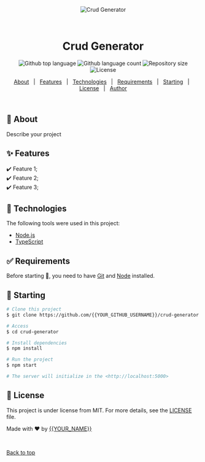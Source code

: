 <div align="center" id="top"> 
  <img src="./.github/app.gif" alt="Crud Generator" />

&#xa0;

  <!-- <a href="https://crudgenerator.netlify.app">Demo</a> -->
</div>

<h1 align="center">Crud Generator</h1>

<p align="center">
  <img alt="Github top language" src="https://img.shields.io/github/languages/top/{{YOUR_GITHUB_USERNAME}}/crud-generator?color=56BEB8">

  <img alt="Github language count" src="https://img.shields.io/github/languages/count/{{YOUR_GITHUB_USERNAME}}/crud-generator?color=56BEB8">

  <img alt="Repository size" src="https://img.shields.io/github/repo-size/{{YOUR_GITHUB_USERNAME}}/crud-generator?color=56BEB8">

  <img alt="License" src="https://img.shields.io/github/license/{{YOUR_GITHUB_USERNAME}}/crud-generator?color=56BEB8">

  <!-- <img alt="Github issues" src="https://img.shields.io/github/issues/{{YOUR_GITHUB_USERNAME}}/crud-generator?color=56BEB8" /> -->

  <!-- <img alt="Github forks" src="https://img.shields.io/github/forks/{{YOUR_GITHUB_USERNAME}}/crud-generator?color=56BEB8" /> -->

  <!-- <img alt="Github stars" src="https://img.shields.io/github/stars/{{YOUR_GITHUB_USERNAME}}/crud-generator?color=56BEB8" /> -->
</p>

<!-- Status -->

<!-- <h4 align="center">
	🚧  Crud Generator 🚀 Under construction...  🚧
</h4>

<hr> -->

<p align="center">
  <a href="#dart-about">About</a> &#xa0; | &#xa0; 
  <a href="#sparkles-features">Features</a> &#xa0; | &#xa0;
  <a href="#rocket-technologies">Technologies</a> &#xa0; | &#xa0;
  <a href="#white_check_mark-requirements">Requirements</a> &#xa0; | &#xa0;
  <a href="#checkered_flag-starting">Starting</a> &#xa0; | &#xa0;
  <a href="#memo-license">License</a> &#xa0; | &#xa0;
  <a href="https://github.com/{{YOUR_GITHUB_USERNAME}}" target="_blank">Author</a>
</p>

<br>

## :dart: About

Describe your project

## :sparkles: Features

:heavy_check_mark: Feature 1;\
:heavy_check_mark: Feature 2;\
:heavy_check_mark: Feature 3;

## :rocket: Technologies

The following tools were used in this project:

- [Node.js](https://nodejs.org/en/)
- [TypeScript](https://www.typescriptlang.org/)

## :white_check_mark: Requirements

Before starting :checkered_flag:, you need to have [Git](https://git-scm.com) and [Node](https://nodejs.org/en/) installed.

## :checkered_flag: Starting

```bash
# Clone this project
$ git clone https://github.com/{{YOUR_GITHUB_USERNAME}}/crud-generator

# Access
$ cd crud-generator

# Install dependencies
$ npm install

# Run the project
$ npm start

# The server will initialize in the <http://localhost:5000>
```

## :memo: License

This project is under license from MIT. For more details, see the [LICENSE](LICENSE.md) file.

Made with :heart: by <a href="https://github.com/{{YOUR_GITHUB_USERNAME}}" target="_blank">{{YOUR_NAME}}</a>

&#xa0;

<a href="#top">Back to top</a>
